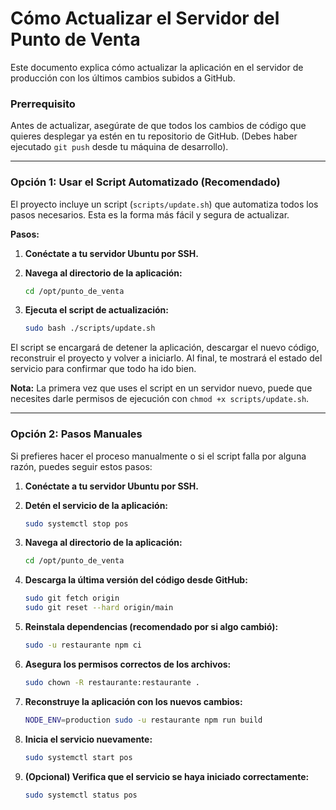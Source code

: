 # Cómo Actualizar el Servidor del Punto de Venta

Este documento explica cómo actualizar la aplicación en el servidor de producción con los últimos cambios subidos a GitHub.

### Prerrequisito

Antes de actualizar, asegúrate de que todos los cambios de código que quieres desplegar ya estén en tu repositorio de GitHub. (Debes haber ejecutado `git push` desde tu máquina de desarrollo).

---

### Opción 1: Usar el Script Automatizado (Recomendado)

El proyecto incluye un script (`scripts/update.sh`) que automatiza todos los pasos necesarios. Esta es la forma más fácil y segura de actualizar.

**Pasos:**

1.  **Conéctate a tu servidor Ubuntu por SSH.**

2.  **Navega al directorio de la aplicación:**
    ```bash
    cd /opt/punto_de_venta
    ```

3.  **Ejecuta el script de actualización:**
    ```bash
    sudo bash ./scripts/update.sh
    ```

El script se encargará de detener la aplicación, descargar el nuevo código, reconstruir el proyecto y volver a iniciarlo. Al final, te mostrará el estado del servicio para confirmar que todo ha ido bien.

**Nota:** La primera vez que uses el script en un servidor nuevo, puede que necesites darle permisos de ejecución con `chmod +x scripts/update.sh`.

---

### Opción 2: Pasos Manuales

Si prefieres hacer el proceso manualmente o si el script falla por alguna razón, puedes seguir estos pasos:

1.  **Conéctate a tu servidor Ubuntu por SSH.**

2.  **Detén el servicio de la aplicación:**
    ```bash
    sudo systemctl stop pos
    ```

3.  **Navega al directorio de la aplicación:**
    ```bash
    cd /opt/punto_de_venta
    ```

4.  **Descarga la última versión del código desde GitHub:**
    ```bash
    sudo git fetch origin
    sudo git reset --hard origin/main
    ```

5.  **Reinstala dependencias (recomendado por si algo cambió):**
    ```bash
    sudo -u restaurante npm ci
    ```

6.  **Asegura los permisos correctos de los archivos:**
    ```bash
    sudo chown -R restaurante:restaurante .
    ```

7.  **Reconstruye la aplicación con los nuevos cambios:**
    ```bash
    NODE_ENV=production sudo -u restaurante npm run build
    ```

8.  **Inicia el servicio nuevamente:**
    ```bash
    sudo systemctl start pos
    ```

9.  **(Opcional) Verifica que el servicio se haya iniciado correctamente:**
    ```bash
    sudo systemctl status pos
    ```

